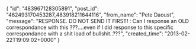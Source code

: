  {
   "id": "483967128305891",
   "post_id": "462493170453287_483918211644116",
   "from_name": "Pete Daoust",
   "message": "RESPONSE. DO NOT SEND IT FIRST! : Can I response an OLD correspondance with this ???....even if I did response to this specific correspondance with a shit load of bullshit..???",
   "created_time": "2013-02-22T19:09:02+0000"
 }
